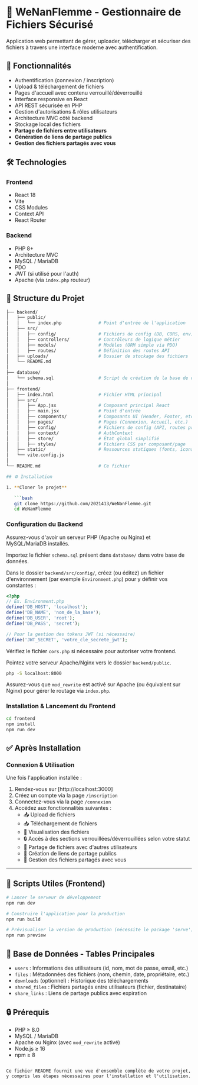 # 🔐 WeNanFlemme - Gestionnaire de Fichiers Sécurisé

Application web permettant de gérer, uploader, télécharger et sécuriser des fichiers à travers une interface moderne avec authentification.

## 🚀 Fonctionnalités

- Authentification (connexion / inscription)
- Upload & téléchargement de fichiers
- Pages d'accueil avec contenu verrouillé/déverrouillé
- Interface responsive en React
- API REST sécurisée en PHP
- Gestion d'autorisations & rôles utilisateurs
- Architecture MVC côté backend
- Stockage local des fichiers
- **Partage de fichiers entre utilisateurs**
- **Génération de liens de partage publics**
- **Gestion des fichiers partagés avec vous**

## 🛠 Technologies

### Frontend
- React 18
- Vite
- CSS Modules
- Context API
- React Router

### Backend
- PHP 8+
- Architecture MVC
- MySQL / MariaDB
- PDO
- JWT (si utilisé pour l'auth)
- Apache (via `index.php` routeur)

## 📁 Structure du Projet

```bash
├── backend/
│   ├── public/
│   │   └── index.php              # Point d'entrée de l'application
│   ├── src/
│   │   ├── config/                # Fichiers de config (DB, CORS, env)
│   │   ├── controllers/           # Contrôleurs de logique métier
│   │   ├── models/                # Modèles (ORM simple via PDO)
│   │   ├── routes/                # Définition des routes API
│   ├── uploads/                   # Dossier de stockage des fichiers
│   └── README.md
│
├── database/
│   └── schema.sql                 # Script de création de la base de données
│
├── frontend/
│   ├── index.html                 # Fichier HTML principal
│   ├── src/
│   │   ├── App.jsx                # Composant principal React
│   │   ├── main.jsx               # Point d'entrée
│   │   ├── components/            # Composants UI (Header, Footer, etc.)
│   │   ├── pages/                 # Pages (Connexion, Accueil, etc.)
│   │   ├── config/                # Fichiers de config (API, routes privées)
│   │   ├── context/               # AuthContext
│   │   ├── store/                 # État global simplifié
│   │   ├── styles/                # Fichiers CSS par composant/page
│   ├── static/                    # Ressources statiques (fonts, icons)
│   └── vite.config.js
│
└── README.md                      # Ce fichier

## ⚙️ Installation

1. **Cloner le projet**

   ```bash
   git clone https://github.com/2021413/WeNanFlemme.git
   cd WeNanFlemme
   ```

### Configuration du Backend

Assurez-vous d'avoir un serveur PHP (Apache ou Nginx) et MySQL/MariaDB installés.

Importez le fichier `schema.sql` présent dans `database/` dans votre base de données.

Dans le dossier `backend/src/config/`, créez (ou éditez) un fichier d'environnement (par exemple `Environment.php`) pour y définir vos constantes :

```php
<?php
// Ex. Environment.php
define('DB_HOST', 'localhost');
define('DB_NAME', 'nom_de_la_base');
define('DB_USER', 'root');
define('DB_PASS', 'secret');

// Pour la gestion des tokens JWT (si nécessaire)
define('JWT_SECRET', 'votre_cle_secrete_jwt');
```

Vérifiez le fichier `cors.php` si nécessaire pour autoriser votre frontend.

Pointez votre serveur Apache/Nginx vers le dossier `backend/public`.

```bash
php -S localhost:8000
```

Assurez-vous que `mod_rewrite` est activé sur Apache (ou équivalent sur Nginx) pour gérer le routage via `index.php`.

### Installation & Lancement du Frontend

```bash
cd frontend
npm install
npm run dev
```

## ✅ Après Installation

### Connexion & Utilisation

Une fois l'application installée :

1. Rendez-vous sur [http://localhost:3000]
2. Créez un compte via la page `/inscription`
3. Connectez-vous via la page `/connexion`
4. Accédez aux fonctionnalités suivantes :
   - 📤 Upload de fichiers
   - 📥 Téléchargement de fichiers
   - 📁 Visualisation des fichiers
   - 🔒 Accès à des sections verrouillées/déverrouillées selon votre statut
   - 🔗 Partage de fichiers avec d'autres utilisateurs
   - 📨 Création de liens de partage publics
   - 👥 Gestion des fichiers partagés avec vous

---

## 🧪 Scripts Utiles (Frontend)

```bash
# Lancer le serveur de développement
npm run dev

# Construire l'application pour la production
npm run build

# Prévisualiser la version de production (nécessite le package 'serve')
npm run preview
```

## 🧱 Base de Données - Tables Principales

- `users` : Informations des utilisateurs (id, nom, mot de passe, email, etc.)
- `files` : Métadonnées des fichiers (nom, chemin, date, propriétaire, etc.)
- `downloads` (optionnel) : Historique des téléchargements
- `shared_files` : Fichiers partagés entre utilisateurs (fichier, destinataire)
- `share_links` : Liens de partage publics avec expiration

## 🔒 Prérequis

- PHP ≥ 8.0
- MySQL / MariaDB
- Apache ou Nginx (avec `mod_rewrite` activé)
- Node.js ≥ 16
- npm ≥ 8
```

Ce fichier README fournit une vue d'ensemble complète de votre projet, y compris les étapes nécessaires pour l'installation et l'utilisation.